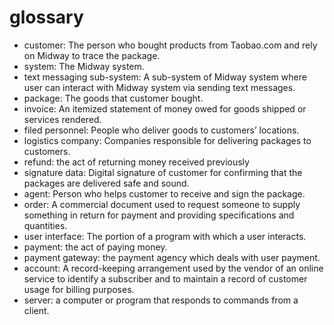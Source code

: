 # glossary

- customer: The person who bought products from Taobao.com and rely on Midway to trace the package. 
- system: The Midway system.
- text messaging sub-system: A sub-system of Midway system where user can interact with Midway system via sending text messages.
- package: The goods that customer bought.
- invoice: An itemized statement of money owed for goods shipped or services rendered.
- filed personnel: People who deliver goods to customers’ locations.
- logistics company: Companies responsible for delivering packages to customers.
- refund: the act of returning money received previously
- signature data: Digital signature of customer for confirming that the packages are delivered safe and sound.
- agent: Person who helps customer to receive and sign the package.
- order: A commercial document used to request someone to supply something in return for payment and providing specifications and quantities.
- user interface: The portion of a program with which a user interacts.
- payment: the act of paying money.
- payment gateway: the payment agency which deals with user payment.
- account: A record-keeping arrangement used by the vendor of an online service to identify a subscriber and to maintain a record of customer usage for billing purposes.
- server: a computer or program that responds to commands from a client.